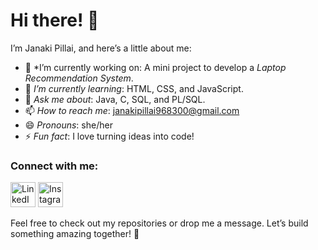 # Hi there! 👋  

I’m Janaki Pillai, and here’s a little about me:  

- 🔭 *I’m currently working on: A mini project to develop a *Laptop Recommendation System*.  
- 🌱 *I’m currently learning*: HTML, CSS, and JavaScript.  
- 💬 *Ask me about*: Java, C, SQL, and PL/SQL.  
- 📫 *How to reach me*: janakipillai968300@gmail.com  
- 😄 *Pronouns*: she/her  
- ⚡ *Fun fact*: I love turning ideas into code!  

### Connect with me:  

<a href="https://www.linkedin.com/in/janaki-pillai-6b0b2531a" target="_blank" style="text-decoration: none;">
    <img src="https://upload.wikimedia.org/wikipedia/commons/c/ca/LinkedIn_logo_initials.png" alt="LinkedIn" width="40" height="40">
</a>

<a href="https://www.instagram.com/elusive_spirit_00/profilecard/?igsh=MXNqa3BjODV2eXF6dw==" target="_blank" style="text-decoration: none;">
    <img src="https://upload.wikimedia.org/wikipedia/commons/a/a5/Instagram_icon.png" alt="Instagram" width="40" height="40">
</a>

Feel free to check out my repositories or drop me a message. Let’s build something amazing together! 🚀
